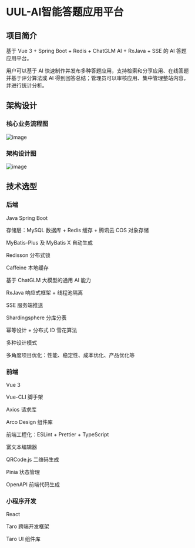 # UUL-AI智能答题应用平台

## 项目简介
基于 Vue 3 + Spring Boot + Redis + ChatGLM AI + RxJava + SSE 的 AI 答题应用平台。

用户可以基于 AI 快速制作并发布多种答题应用，支持检索和分享应用、在线答题并基于评分算法或 AI 得到回答总结；管理员可以审核应用、集中管理整站内容，并进行统计分析。

## 架构设计
### 核心业务流程图
![image](https://github.com/user-attachments/assets/fcea7673-955e-44af-8aef-a817b69f7ed5)

### 架构设计图
![image](https://github.com/user-attachments/assets/04b71d21-3dea-475b-af79-60b44e6ffbe0)

## 技术选型
### 后端
Java Spring Boot 

存储层：MySQL 数据库 + Redis 缓存 + 腾讯云 COS 对象存储

MyBatis-Plus 及 MyBatis X 自动生成

Redisson 分布式锁

Caffeine 本地缓存

基于 ChatGLM 大模型的通用 AI 能力

RxJava 响应式框架 + 线程池隔离

SSE 服务端推送

Shardingsphere 分库分表

幂等设计 + 分布式 ID 雪花算法

多种设计模式

多角度项目优化：性能、稳定性、成本优化、产品优化等

### 前端
Vue 3

Vue-CLI 脚手架

Axios 请求库

Arco Design 组件库

前端工程化：ESLint + Prettier + TypeScript

富文本编辑器

QRCode.js 二维码生成

Pinia 状态管理

OpenAPI 前端代码生成

### 小程序开发
React

Taro 跨端开发框架

Taro UI 组件库
